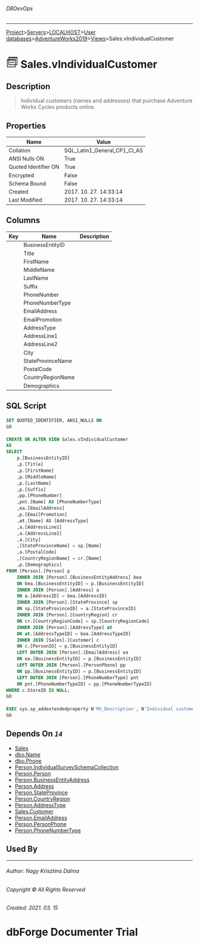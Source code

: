 ###### DBDevOps
___
[Project](../../../../../startpage.md)>[Servers](../../../../Servers.md)>[LOCALHOST](../../../LOCALHOST.md)>[User databases](../../UserDatabases.md)>[AdventureWorks2019](../AdventureWorks2019.md)>[Views](Views.md)>Sales.vIndividualCustomer


# ![logo](../../../../../Images/view.svg) Sales.vIndividualCustomer

## <a name="#Description"></a>Description
> Individual customers (names and addresses) that purchase Adventure Works Cycles products online.
## <a name="#Properties"></a>Properties
|Name|Value|
|---|---|
|Collation|SQL_Latin1_General_CP1_CI_AS|
|ANSI Nulls ON|True|
|Quoted Identifier ON|True|
|Encrypted|False|
|Schema Bound|False|
|Created|2017. 10. 27. 14:33:14|
|Last Modified|2017. 10. 27. 14:33:14|


## <a name="#Columns"></a>Columns
|Key|Name|Description
|---|---|---
||BusinessEntityID||
||Title||
||FirstName||
||MiddleName||
||LastName||
||Suffix||
||PhoneNumber||
||PhoneNumberType||
||EmailAddress||
||EmailPromotion||
||AddressType||
||AddressLine1||
||AddressLine2||
||City||
||StateProvinceName||
||PostalCode||
||CountryRegionName||
||Demographics||

## <a name="#SqlScript"></a>SQL Script
```SQL
SET QUOTED_IDENTIFIER, ANSI_NULLS ON
GO

CREATE OR ALTER VIEW Sales.vIndividualCustomer 
AS 
SELECT 
    p.[BusinessEntityID]
    ,p.[Title]
    ,p.[FirstName]
    ,p.[MiddleName]
    ,p.[LastName]
    ,p.[Suffix]
    ,pp.[PhoneNumber]
	,pnt.[Name] AS [PhoneNumberType]
    ,ea.[EmailAddress]
    ,p.[EmailPromotion]
    ,at.[Name] AS [AddressType]
    ,a.[AddressLine1]
    ,a.[AddressLine2]
    ,a.[City]
    ,[StateProvinceName] = sp.[Name]
    ,a.[PostalCode]
    ,[CountryRegionName] = cr.[Name]
    ,p.[Demographics]
FROM [Person].[Person] p
    INNER JOIN [Person].[BusinessEntityAddress] bea 
    ON bea.[BusinessEntityID] = p.[BusinessEntityID] 
    INNER JOIN [Person].[Address] a 
    ON a.[AddressID] = bea.[AddressID]
    INNER JOIN [Person].[StateProvince] sp 
    ON sp.[StateProvinceID] = a.[StateProvinceID]
    INNER JOIN [Person].[CountryRegion] cr 
    ON cr.[CountryRegionCode] = sp.[CountryRegionCode]
    INNER JOIN [Person].[AddressType] at 
    ON at.[AddressTypeID] = bea.[AddressTypeID]
	INNER JOIN [Sales].[Customer] c
	ON c.[PersonID] = p.[BusinessEntityID]
	LEFT OUTER JOIN [Person].[EmailAddress] ea
	ON ea.[BusinessEntityID] = p.[BusinessEntityID]
	LEFT OUTER JOIN [Person].[PersonPhone] pp
	ON pp.[BusinessEntityID] = p.[BusinessEntityID]
	LEFT OUTER JOIN [Person].[PhoneNumberType] pnt
	ON pnt.[PhoneNumberTypeID] = pp.[PhoneNumberTypeID]
WHERE c.StoreID IS NULL;
GO

EXEC sys.sp_addextendedproperty N'MS_Description', N'Individual customers (names and addresses) that purchase Adventure Works Cycles products online.', 'SCHEMA', N'Sales', 'VIEW', N'vIndividualCustomer'
GO
```

## <a name="#DependsOn"></a>Depends On _`14`_
- [Sales](../Security/Schemas/Sales.md)
- [dbo.Name](../Programmability/Types/UserDefinedDataTypes/dbo.Name.md)
- [dbo.Phone](../Programmability/Types/UserDefinedDataTypes/dbo.Phone.md)
- [Person.IndividualSurveySchemaCollection](../Programmability/Types/XmlSchemaCollection/Person.IndividualSurveySchemaCollection.md)
- [Person.Person](../Tables/Person.Person.md)
- [Person.BusinessEntityAddress](../Tables/Person.BusinessEntityAddress.md)
- [Person.Address](../Tables/Person.Address.md)
- [Person.StateProvince](../Tables/Person.StateProvince.md)
- [Person.CountryRegion](../Tables/Person.CountryRegion.md)
- [Person.AddressType](../Tables/Person.AddressType.md)
- [Sales.Customer](../Tables/Sales.Customer.md)
- [Person.EmailAddress](../Tables/Person.EmailAddress.md)
- [Person.PersonPhone](../Tables/Person.PersonPhone.md)
- [Person.PhoneNumberType](../Tables/Person.PhoneNumberType.md)


## <a name="#UsedBy"></a>Used By


___
###### Author: Nagy Krisztina Dalma
###### Copyright © All Rights Reserved
###### Created: 2021. 03. 15

# dbForge Documenter Trial